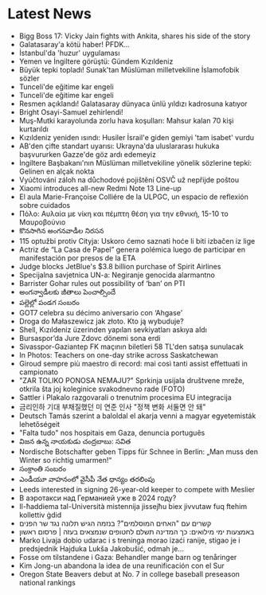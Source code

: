 # Latest News
-  Bigg Boss 17: Vicky Jain fights with Ankita, shares his side of the story
-  Galatasaray'a kötü haber! PFDK...
-  İstanbul'da 'huzur' uygulaması
-  Yemen ve İngiltere görüştü: Gündem Kızıldeniz
-  Büyük tepki topladı! Sunak'tan Müslüman milletvekiline İslamofobik sözler
-  Tunceli'de eğitime kar engeli
-  Tunceli'de eğitime kar engeli
-  Resmen açıklandı! Galatasaray dünyaca ünlü yıldızı kadrosuna katıyor
-  Bright Osayi-Samuel zehirlendi!
-  Muş-Mutki karayolunda zorlu hava koşulları: Mahsur kalan 70 kişi kurtarıldı
-  Kızıldeniz yeniden ısındı: Husiler İsrail'e giden gemiyi 'tam isabet' vurdu
-  AB'den çifte standart uyarısı: Ukrayna'da uluslararası hukuka başvururken Gazze'de göz ardı edemeyiz
-  İngiltere Başbakanı'nın Müslüman milletvekiline yönelik sözlerine tepki: Gelinen en alçak nokta
-  Vyúčtování záloh na důchodové pojištění OSVČ už nepřijde poštou
-  Xiaomi introduces all-new Redmi Note 13 Line-up
-  El aula Marie-Françoise Colliére de la ULPGC, un espacio de reflexión sobre cuidados
-  Πόλο: Αυλαία με νίκη και πέμπτη θέση για την εθνική, 15-10 το Μαυροβούνιο
-  కొనసాగిన అంగనవాడీల నిరసన
-  115 optužbi protiv Cityja: Uskoro ćemo saznati hoće li biti izbačen iz lige
-  Actriz de “La Casa de Papel” genera polémica luego de participar en manifestación por presos de la ETA
-  Judge blocks JetBlue's $3.8 billion purchase of Spirit Airlines
-  Specijalna savjetnica UN-a: Negiranje genocida alarmantno
-  Barrister Gohar rules out possibility of ‘ban’ on PTI
-  అంగన్వాడీలకు జీతాలు పెంచాల్సిందే
-  పల్లెల్లో పండగ సంబరం
-  GOT7 celebra su décimo aniversario con ‘Ahgase’
-  Droga do Małaszewicz jak złoto. Kto ją wybuduje?
-  Shell, Kızıldeniz üzerinden yapılan sevkiyatları askıya aldı
-  Bursaspor’da Jure Zdovc dönemi sona erdi
-  Sivasspor-Gaziantep FK maçının biletleri 58 TL'den satışa sunulacak
-  In Photos: Teachers on one-day strike across Saskatchewan
-  Giroud sempre più maestro di record: mai così tanti assist effettuati in campionato
-  &quot;ZAR TOLIKO PONOSA NEMAJU?&quot; Sprkinja usijala društvene mreže, otkrila šta joj koleginice svakodnevno rade (FOTO)
-  Sattler i Plakalo razgovarali o trenutnim procesima EU integracija
-  금리인하 기대 부채질했던 미 연준 인사 "정책 변화 서둘면 안 돼"
-  Deutsch Tamás szerint a baloldal el akarja venni a magyar egyetemisták lehetőségeit
-  "Falta tudo" nos hospitais em Gaza, denuncia português
-  విజన ఉన్న నాయకుడు చంద్రబాబు: సవిత
-  Nordische Botschafter geben Tipps für Schnee in Berlin: „Man muss den Winter so richtig umarmen!“
-  సంక్రాంతి సంబరం
-  ఎండీయూ వాహనంలో వైసీపీ నేత ధాన్యం తరలింపు
-  Leeds interested in signing 26-year-old keeper to compete with Meslier
-  В аэротакси над Германией уже в 2024 году?
-  Il-ħaddiema tal-Università mistennija jissejħu biex jivvutaw fuq ftehim kollettiv ġdid
-  קשרים עם "האחים המוסלמים"? בנזמה הגיש תלונה נגד שר הפנים
-  באמצעות ימי מילואים: כך המדינה תשלם לחטופים שנמצאים בעזה | פרסום ראשון
-  Marko Livaja dobio udarac i s treninga morao izaći ranije, stigao je i predsjednik Hajduka Lukša Jakobušić, odmah je...
-  Fosse om tilstandene i Gaza: Behandler mange barn og tenåringer
-  Kim Jong-un abandona la idea de una reunificación con el Sur
-  Oregon State Beavers debut at No. 7 in college baseball preseason national rankings
